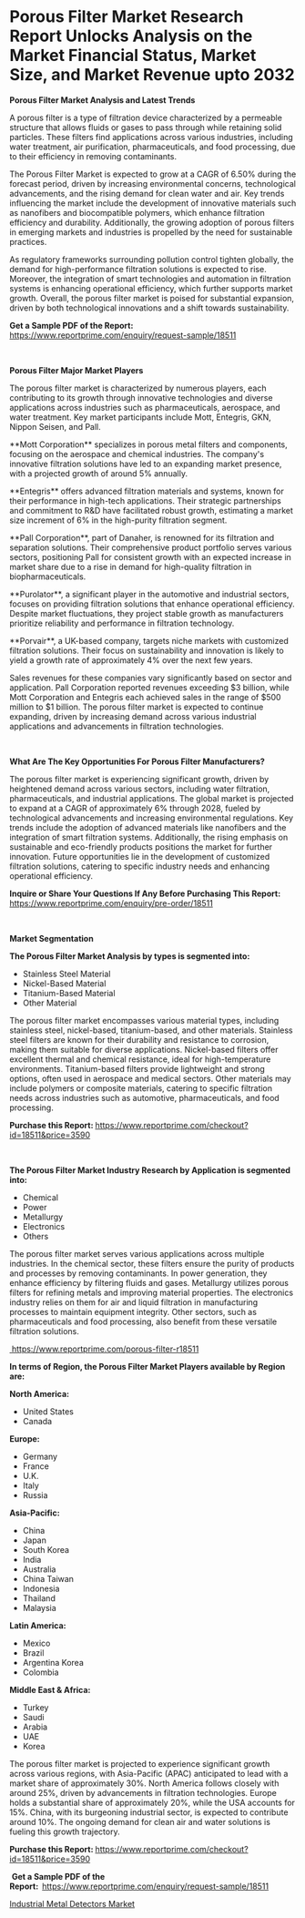 <p><h1>Porous Filter Market Research Report Unlocks Analysis on the Market Financial Status, Market Size, and Market Revenue upto 2032</h1></p><p><strong>Porous Filter Market Analysis and Latest Trends</strong></p>
<p><p>A porous filter is a type of filtration device characterized by a permeable structure that allows fluids or gases to pass through while retaining solid particles. These filters find applications across various industries, including water treatment, air purification, pharmaceuticals, and food processing, due to their efficiency in removing contaminants. </p><p>The Porous Filter Market is expected to grow at a CAGR of 6.50% during the forecast period, driven by increasing environmental concerns, technological advancements, and the rising demand for clean water and air. Key trends influencing the market include the development of innovative materials such as nanofibers and biocompatible polymers, which enhance filtration efficiency and durability. Additionally, the growing adoption of porous filters in emerging markets and industries is propelled by the need for sustainable practices. </p><p>As regulatory frameworks surrounding pollution control tighten globally, the demand for high-performance filtration solutions is expected to rise. Moreover, the integration of smart technologies and automation in filtration systems is enhancing operational efficiency, which further supports market growth. Overall, the porous filter market is poised for substantial expansion, driven by both technological innovations and a shift towards sustainability.</p></p>
<p><strong>Get a Sample PDF of the Report:&nbsp;</strong> <a href="https://www.reportprime.com/enquiry/request-sample/18511?utm_campaign=3050&utm_medium=2&utm_source=Github&utm_content=ia&utm_term=19032025&utm_id=porous-filter">https://www.reportprime.com/enquiry/request-sample/18511</a></p>
<p>&nbsp;</p>
<p><strong>Porous Filter Major Market Players</strong></p>
<p><p>The porous filter market is characterized by numerous players, each contributing to its growth through innovative technologies and diverse applications across industries such as pharmaceuticals, aerospace, and water treatment. Key market participants include Mott, Entegris, GKN, Nippon Seisen, and Pall.</p><p>**Mott Corporation** specializes in porous metal filters and components, focusing on the aerospace and chemical industries. The company's innovative filtration solutions have led to an expanding market presence, with a projected growth of around 5% annually.</p><p>**Entegris** offers advanced filtration materials and systems, known for their performance in high-tech applications. Their strategic partnerships and commitment to R&D have facilitated robust growth, estimating a market size increment of 6% in the high-purity filtration segment.</p><p>**Pall Corporation**, part of Danaher, is renowned for its filtration and separation solutions. Their comprehensive product portfolio serves various sectors, positioning Pall for consistent growth with an expected increase in market share due to a rise in demand for high-quality filtration in biopharmaceuticals.</p><p>**Purolator**, a significant player in the automotive and industrial sectors, focuses on providing filtration solutions that enhance operational efficiency. Despite market fluctuations, they project stable growth as manufacturers prioritize reliability and performance in filtration technology.</p><p>**Porvair**, a UK-based company, targets niche markets with customized filtration solutions. Their focus on sustainability and innovation is likely to yield a growth rate of approximately 4% over the next few years.</p><p>Sales revenues for these companies vary significantly based on sector and application. Pall Corporation reported revenues exceeding $3 billion, while Mott Corporation and Entegris each achieved sales in the range of $500 million to $1 billion. The porous filter market is expected to continue expanding, driven by increasing demand across various industrial applications and advancements in filtration technologies.</p></p>
<p>&nbsp;</p>
<p><strong>What Are The Key Opportunities For Porous Filter Manufacturers?</strong></p>
<p><p>The porous filter market is experiencing significant growth, driven by heightened demand across various sectors, including water filtration, pharmaceuticals, and industrial applications. The global market is projected to expand at a CAGR of approximately 6% through 2028, fueled by technological advancements and increasing environmental regulations. Key trends include the adoption of advanced materials like nanofibers and the integration of smart filtration systems. Additionally, the rising emphasis on sustainable and eco-friendly products positions the market for further innovation. Future opportunities lie in the development of customized filtration solutions, catering to specific industry needs and enhancing operational efficiency.</p></p>
<p><strong>Inquire or Share Your Questions If Any Before Purchasing This Report:</strong> <a href="https://www.reportprime.com/enquiry/pre-order/18511?utm_campaign=3050&utm_medium=2&utm_source=Github&utm_content=ia&utm_term=19032025&utm_id=porous-filter">https://www.reportprime.com/enquiry/pre-order/18511</a></p>
<p>&nbsp;</p>
<p><strong>Market Segmentation</strong></p>
<p><strong>The Porous Filter Market Analysis by types is segmented into:</strong></p>
<p><ul><li>Stainless Steel Material</li><li>Nickel-Based Material</li><li>Titanium-Based Material</li><li>Other Material</li></ul></p>
<p><p>The porous filter market encompasses various material types, including stainless steel, nickel-based, titanium-based, and other materials. Stainless steel filters are known for their durability and resistance to corrosion, making them suitable for diverse applications. Nickel-based filters offer excellent thermal and chemical resistance, ideal for high-temperature environments. Titanium-based filters provide lightweight and strong options, often used in aerospace and medical sectors. Other materials may include polymers or composite materials, catering to specific filtration needs across industries such as automotive, pharmaceuticals, and food processing.</p></p>
<p><strong>Purchase this Report:&nbsp;</strong><a href="https://www.reportprime.com/checkout?id=18511&price=3590&utm_campaign=3050&utm_medium=2&utm_source=Github&utm_content=ia&utm_term=19032025&utm_id=porous-filter">https://www.reportprime.com/checkout?id=18511&price=3590</a></p>
<p>&nbsp;</p>
<p><strong>The Porous Filter Market Industry Research by Application is segmented into:</strong></p>
<p><ul><li>Chemical</li><li>Power</li><li>Metallurgy</li><li>Electronics</li><li>Others</li></ul></p>
<p><p>The porous filter market serves various applications across multiple industries. In the chemical sector, these filters ensure the purity of products and processes by removing contaminants. In power generation, they enhance efficiency by filtering fluids and gases. Metallurgy utilizes porous filters for refining metals and improving material properties. The electronics industry relies on them for air and liquid filtration in manufacturing processes to maintain equipment integrity. Other sectors, such as pharmaceuticals and food processing, also benefit from these versatile filtration solutions.</p></p>
<p><a href="https://www.reportprime.com/porous-filter-r18511?utm_campaign=3050&utm_medium=2&utm_source=Github&utm_content=ia&utm_term=19032025&utm_id=porous-filter">&nbsp;https://www.reportprime.com/porous-filter-r18511</a></p>
<p><strong>In terms of Region, the Porous Filter Market Players available by Region are:</strong></p>
<p>
    <p> <strong> North America: </strong>
        <ul>
            <li>United States</li>
            <li>Canada</li>
        </ul>
        </p> 
    <p> <strong> Europe: </strong>
        <ul>
            <li>Germany</li>
            <li>France</li>
            <li>U.K.</li>
            <li>Italy</li>
            <li>Russia</li>
        </ul>
        </p> 
    <p> <strong> Asia-Pacific: </strong>
        <ul>
            <li>China</li>
            <li>Japan</li>
            <li>South Korea</li>
            <li>India</li>
            <li>Australia</li>
            <li>China Taiwan</li>
            <li>Indonesia</li>
            <li>Thailand</li>
            <li>Malaysia</li>
        </ul>
        </p> 
    <p> <strong> Latin America: </strong>
        <ul>
            <li>Mexico</li>
            <li>Brazil</li>
            <li>Argentina Korea</li>
            <li>Colombia</li>
        </ul>
        </p> 
    <p> <strong> Middle East & Africa: </strong>
        <ul>
            <li>Turkey</li>
            <li>Saudi</li>
            <li>Arabia</li>
            <li>UAE</li>
            <li>Korea</li>
        </ul>
    </p>
    </p>
<p><p>The porous filter market is projected to experience significant growth across various regions, with Asia-Pacific (APAC) anticipated to lead with a market share of approximately 30%. North America follows closely with around 25%, driven by advancements in filtration technologies. Europe holds a substantial share of approximately 20%, while the USA accounts for 15%. China, with its burgeoning industrial sector, is expected to contribute around 10%. The ongoing demand for clean air and water solutions is fueling this growth trajectory.</p></p>
<p><strong>Purchase this Report: </strong><a href="https://www.reportprime.com/checkout?id=18511&price=3590&utm_campaign=3050&utm_medium=2&utm_source=Github&utm_content=ia&utm_term=19032025&utm_id=porous-filter">https://www.reportprime.com/checkout?id=18511&price=3590</a></p>
<p>&nbsp;<strong>Get a Sample PDF of the Report:&nbsp;&nbsp;</strong><a href="https://www.reportprime.com/enquiry/request-sample/18511?utm_campaign=3050&utm_medium=2&utm_source=Github&utm_content=ia&utm_term=19032025&utm_id=porous-filter">https://www.reportprime.com/enquiry/request-sample/18511</a></p>
<p><strong></strong></p>
<p><p><a href="https://github.com/YashRP12/Market-Research-Report-List-7/blob/main/industrial-metal-detectors-market.md?utm_campaign=3050&utm_medium=2&utm_source=Github&utm_content=ia&utm_term=19032025&utm_id=porous-filter">Industrial Metal Detectors Market</a></p></p>